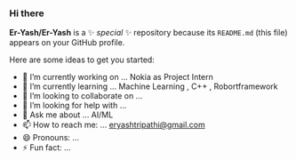 ### Hi there 


**Er-Yash/Er-Yash** is a ✨ _special_ ✨ repository because its `README.md` (this file) appears on your GitHub profile.

Here are some ideas to get you started:

- 🔭 I’m currently working on ... Nokia as Project Intern
- 🌱 I’m currently learning ... Machine Learning , C++ , Robortframework
- 👯 I’m looking to collaborate on ...
- 🤔 I’m looking for help with ...
- 💬 Ask me about ...  AI/ML
- 📫 How to reach me: ... eryashtripathi@gmail.com
- 😄 Pronouns: ...
- ⚡ Fun fact: ...

